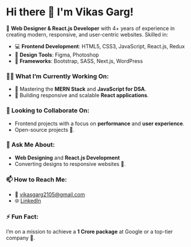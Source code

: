 # Hi there 👋 I'm Vikas Garg!

🌟 **Web Designer & React.js Developer** with 4+ years of experience in creating modern, responsive, and user-centric websites. Skilled in:
- 💻 **Frontend Development**: HTML5, CSS3, JavaScript, React.js, Redux
- 🎨 **Design Tools**: Figma, Photoshop
- 🚀 **Frameworks**: Bootstrap, SASS, Next.js, WordPress

### 👨‍💻 What I’m Currently Working On:
- 🌱 Mastering the **MERN Stack** and **JavaScript for DSA**.
- 🔭 Building responsive and scalable **React applications**.

### 👯 Looking to Collaborate On:
- Frontend projects with a focus on **performance** and **user experience**.
- Open-source projects 🚀.

### 💬 Ask Me About:
- **Web Designing** and **React.js Development**
- Converting designs to responsive websites 🎨.

### 📫 How to Reach Me:
- 📧 [vikasgarg2105@gmail.com](mailto:vikasgarg2105@gmail.com)
- 🌐 [LinkedIn](https://www.linkedin.com/in/vikas-garg-2105)

### ⚡ Fun Fact:
I’m on a mission to achieve a **1 Crore package** at Google or a top-tier company 🎯.
